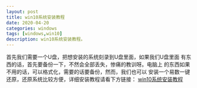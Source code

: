 ```yaml
---
layout: post
title: win10系统安装教程
date: 2020-04-20
categories: windows
tags: [windows,win10]
description: win10系统安装教程。
---
```


首先我们需要一个U盘，把想安装的系统刻录到U盘里面，如果我们U盘里面
有东西的话，首先要备份一下，不然会全部丢失，惨痛的教训呀。电脑上
的东西如果不用的话，可以格式化，需要的话要备份，然而，我们也可以
安装一个易数一键还原，还原系统比较方便，详细安装教程请看下方链接：
<a href="https://zhuanlan.zhihu.com/p/49181786">win10系统安装教程</a>